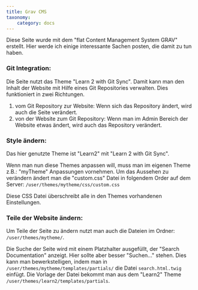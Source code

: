 ```yaml
---
title: Grav CMS
taxonomy:
    category: docs
---
```


Diese Seite wurde mit dem "flat Content Management System GRAV" erstellt. Hier werde ich einige interessante Sachen posten, die damit zu tun haben.

### Git Integration:
Die Seite nutzt das Theme "Learn 2 with Git Sync". Damit kann man den Inhalt der Website mit Hilfe eines Git Repositories verwalten. Dies funktioniert in zwei Richtungen.
1. vom Git Repository zur Website: Wenn sich das Repository ändert, wird auch die Seite verändert.
2. von der Website zum Git Repository: Wenn man im Admin Bereich der Website etwas ändert, wird auch das Repository verändert.

### Style ändern:
Das hier genutzte Theme ist "Learn2" mit "Learn 2 with Git Sync".

Wenn man nun diese Themes anpassen will, muss man im eigenen Theme z.B.: "myTheme" Anpassungen vornehmen. Um das Aussehen zu verändern ändert man die "custom.css" Datei in folgendem Order auf dem Server:
`/user/themes/mytheme/css/custom.css`

Diese CSS Datei überschreibt alle in den Themes vorhandenen Einstellungen.

### Teile der Website ändern:
Um Teile der Seite zu ändern nutzt man auch die Dateien im Ordner: `/user/themes/mytheme/`. 

Die Suche der Seite wird mit einem Platzhalter ausgefüllt, der "Search Documentation" anzeigt. Hier sollte aber besser "Suchen..." stehen. Dies kann man bewerkstelligen, indem man in `/user/themes/mytheme/templates/partials/` die Datei `search.html.twig` einfügt. Die Vorlage der Datei bekommt man aus dem "Learn2" Theme `/user/themes/learn2/templates/partials`.

